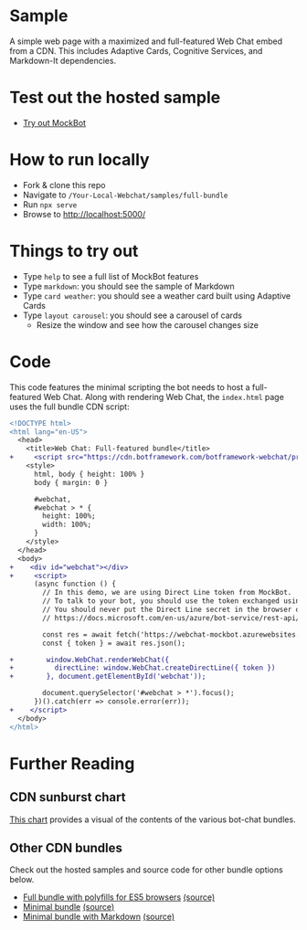 # Sample

A simple web page with a maximized and full-featured Web Chat embed from a CDN. This includes Adaptive Cards, Cognitive Services, and Markdown-It dependencies. 

# Test out the hosted sample
- [Try out MockBot](https://microsoft.github.io/BotFramework-WebChat/full-bundle)

# How to run locally

- Fork & clone this repo
- Navigate to `/Your-Local-Webchat/samples/full-bundle`
- Run `npx serve`
- Browse to [http://localhost:5000/](http://localhost:5000/)

# Things to try out
- Type `help` to see a full list of MockBot features
- Type `markdown`: you should see the sample of Markdown
- Type `card weather`: you should see a weather card built using Adaptive Cards
- Type `layout carousel`: you should see a carousel of cards
   - Resize the window and see how the carousel changes size

# Code

This code features the minimal scripting the bot needs to host a full-featured Web Chat. Along with rendering Web Chat, the `index.html` page uses the full bundle CDN script:

```diff
<!DOCTYPE html>
<html lang="en-US">
  <head>
    <title>Web Chat: Full-featured bundle</title>
+     <script src="https://cdn.botframework.com/botframework-webchat/preview/botchat.js"></script>
    <style>
      html, body { height: 100% }
      body { margin: 0 }

      #webchat,
      #webchat > * {
        height: 100%;
        width: 100%;
      }
    </style>
  </head>
  <body>
+    <div id="webchat"></div>
+     <script>
      (async function () {
        // In this demo, we are using Direct Line token from MockBot.
        // To talk to your bot, you should use the token exchanged using your Direct Line secret.
        // You should never put the Direct Line secret in the browser or client app.
        // https://docs.microsoft.com/en-us/azure/bot-service/rest-api/bot-framework-rest-direct-line-3-0-authentication

        const res = await fetch('https://webchat-mockbot.azurewebsites.net/directline/token', { method: 'POST' });
        const { token } = await res.json();

+        window.WebChat.renderWebChat({
+          directLine: window.WebChat.createDirectLine({ token })
+        }, document.getElementById('webchat'));

        document.querySelector('#webchat > *').focus();
      })().catch(err => console.error(err));
+    </script>
  </body>
</html>
```



# Further Reading

## CDN sunburst chart
[This chart](http://cdn.botframework.com/botframework-webchat/preview/stats.html) provides a visual of the contents of the various bot-chat bundles.

## Other CDN bundles
Check out the hosted samples and source code for other bundle options below. 

- [Full bundle with polyfills for ES5 browsers](https://microsoft.github.io/BotFramework-WebChat/es5-bundle) [(source)](https://github.com/Microsoft/BotFramework-WebChat/tree/preview/samples/es5-bundle)
- [Minimal bundle](https://microsoft.github.io/BotFramework-WebChat/minimal-bundle) [(source)](https://github.com/Microsoft/BotFramework-WebChat/tree/preview/samples/minimal-bundle)
- [Minimal bundle with Markdown](https://microsoft.github.io/BotFramework-WebChat/minimal-bundle-with-markdown) [(source)](https://github.com/Microsoft/BotFramework-WebChat/tree/preview/samples/minimal-bundle-with-markdown)